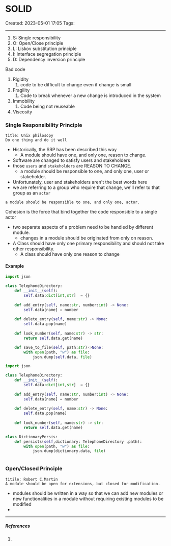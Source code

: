 # SOLID
Created: 2023-05-01 17:05
Tags: 
____

1. S: Single responsibility
2. O: Open/Close principle
3. L: Liskov substitution principle
4. I: Interface segregation principle
5. D: Dependency inversion principle

Bad code
1. Rigidity
	1. code to be difficult to change even if change is small
2. Fragility
	1. Code to break whenever a new change is introduced in the system
3. Immobility
	1. Code being not reuseable
4. Viscosity


### Single Responsibility Principle

```ad-quote
title: Unix philosopy
Do one thing and do it well
```


* Historically, the SRP has been described this way
	* A module should have one, and only one, reason to change.
* Software are changed to satisfy users and stakeholders
* those `users` and `stakeholders` are REASON TO CHANGE.
	* a module should be responsible to one, and only one, user or stakeholder.
* Unfortunately, user and stakeholders aren't the best words here
* we are referring to a group who require that change, we'll refer to that group as an `actor`

```ad-quote
a module should be responsible to one, and only one, actor.
```

Cohesion is the force that bind together the code responsible to a single actor



* two separate aspects of a problem need to be handled by different module.
	* changes in a module should be originated from only on reason.
* A Class should have only one primary responsibility and should not take other responsibility.
	* A class should have only one reason to change




#### Example

```python
import json

class TelephoneDirectory:
    def __init__(self):
        self.data:dict[int,str]  = {}
    
    def add_entry(self, name:str, number:int) -> None:
        self.data[name] = number 
    
    def delete_entry(self, name:str) -> None:
        self.data.pop(name)
    
    def look_number(self, name:str) -> str:
        return self.data.get(name)

    def save_to_file(self, path:str)->None:
        with open(path, "w") as file:
            json.dump(self.data, file)
```


```python
import json

class TelephoneDirectory:
    def __init__(self):
        self.data:dict[int,str]  = {}
    
    def add_entry(self, name:str, number:int) -> None:
        self.data[name] = number 
    
    def delete_entry(self, name:str) -> None:
        self.data.pop(name)
    
    def look_number(self, name:str) -> str:
        return self.data.get(name)

class DictionaryPersis:
    def persists(self,dictionary: TelephoneDirectory ,path):
        with open(path, "w") as file:
            json.dump(dictionary.data, file)
```




```go
```





### Open/Closed Principle

```ad-quote
titile: Robert C.Martin
A module should be open for extensions, but closed for modification.
```

* modules should be written in a way so that we can add new modules or new functionalities in a module without requiring existing modules to be modified
* 


_____
##### References
1.

